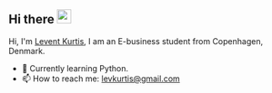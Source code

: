## Hi there <img src="https://media.giphy.com/media/hvRJCLFzcasrR4ia7z/giphy.gif" width="25px">
Hi, I'm [Levent Kurtis](https://www.levkurtis.com), I am an E-business student from Copenhagen, Denmark.

- 🌱 Currently learning Python.
- 📫 How to reach me: levkurtis@gmail.com


<!--
**levkurtis/levkurtis** is a ✨ _special_ ✨ repository because its `README.md` (this file) appears on your GitHub profile.
- 🔭 I’m currently working on improving my personal websites.
- 👯 I’m looking to collaborate on ...
- 🤔 I’m looking for help with ...
- 😄 Pronouns: ...
- ⚡ Fun fact: ...
-->
